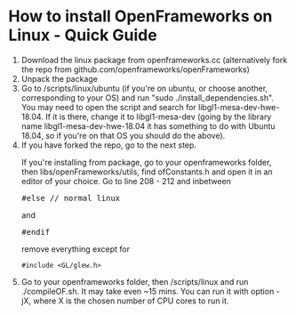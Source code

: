 <h1> How to install OpenFrameworks on Linux - Quick Guide </h1>

<ol>
<li> Download the linux package from openframeworks.cc (alternatively fork the repo from github.com/openframeworks/openFrameworks)
<li> Unpack the package
<li> Go to /scripts/linux/ubuntu (if you're on ubuntu, or choose another, corresponding to your OS) and run "sudo ./install_dependencies.sh".
You may need to open the script and search for libgl1-mesa-dev-hwe-18.04. If it is there, change it to libgl1-mesa-dev (going by the library name libgl1-mesa-dev-hwe-18.04 it has something to do with Ubuntu 18.04, so if you're on that OS you should do the above).
<li> If you have forked the repo, go to the next step. 

If you're installing from package, go to your openframeworks folder, then libs/openFrameworks/utils, find ofConstants.h and open it in an editor of your choice.  Go to line 208 - 212 and inbetween 
<pre>#else // normal linux</pre> and <pre>#endif</pre> remove everything except for

`#include <GL/glew.h>`

<li> Go to your openframeworks folder, then /scripts/linux and run ./compileOF.sh. It may take even ~15 mins. You can run it with option -jX, where X is the chosen number of CPU cores to run it.

</ol>